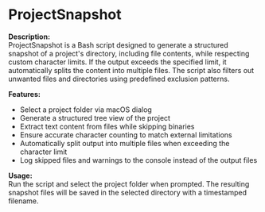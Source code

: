 # ProjectSnapshot

**Description:**  
ProjectSnapshot is a Bash script designed to generate a structured snapshot of a project's directory, including file contents, while respecting custom character limits. If the output exceeds the specified limit, it automatically splits the content into multiple files. The script also filters out unwanted files and directories using predefined exclusion patterns.

**Features:**

-   Select a project folder via macOS dialog
-   Generate a structured tree view of the project
-   Extract text content from files while skipping binaries
-   Ensure accurate character counting to match external limitations
-   Automatically split output into multiple files when exceeding the character limit
-   Log skipped files and warnings to the console instead of the output files

**Usage:**  
Run the script and select the project folder when prompted. The resulting snapshot files will be saved in the selected directory with a timestamped filename.
